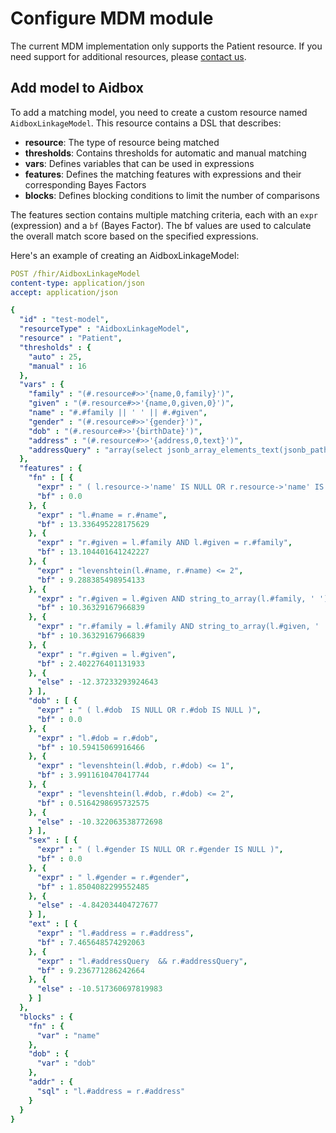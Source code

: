 # Configure MDM module

The current MDM implementation only supports the Patient resource. If you need support for additional resources, please [contact us](../contact-us.md).

## Add model to Aidbox

To add a matching model, you need to create a custom resource named `AidboxLinkageModel`. This resource contains a DSL that describes:

- **resource**: The type of resource being matched
- **thresholds**: Contains thresholds for automatic and manual matching
- **vars**: Defines variables that can be used in expressions
- **features**: Defines the matching features with expressions and their corresponding Bayes Factors
- **blocks**: Defines blocking conditions to limit the number of comparisons

The features section contains multiple matching criteria, each with an `expr` (expression) and a `bf` (Bayes Factor). The bf values are used to calculate the overall match score based on the specified expressions.

Here's an example of creating an AidboxLinkageModel:

```yaml
POST /fhir/AidboxLinkageModel
content-type: application/json
accept: application/json

{
  "id" : "test-model",
  "resourceType" : "AidboxLinkageModel",
  "resource" : "Patient",
  "thresholds" : {
    "auto" : 25,
    "manual" : 16
  },
  "vars" : {
    "family" : "(#.resource#>>'{name,0,family}')",
    "given" : "(#.resource#>>'{name,0,given,0}')",
    "name" : "#.#family || ' ' || #.#given",
    "gender" : "(#.resource#>>'{gender}')",
    "dob" : "(#.resource#>>'{birthDate}')",
    "address" : "(#.resource#>>'{address,0,text}')",
    "addressQuery" : "array(select jsonb_array_elements_text(jsonb_path_query_array( #.resource, '$.telecom[*] ? (@.value != \"\").value')))"
  },
  "features" : {
    "fn" : [ {
      "expr" : " ( l.resource->'name' IS NULL OR r.resource->'name' IS NULL )",
      "bf" : 0.0
    }, {
      "expr" : "l.#name = r.#name",
      "bf" : 13.336495228175629
    }, {
      "expr" : "r.#given = l.#family AND l.#given = r.#family",
      "bf" : 13.104401641242227
    }, {
      "expr" : "levenshtein(l.#name, r.#name) <= 2",
      "bf" : 9.288385498954133
    }, {
      "expr" : "r.#given = l.#given AND string_to_array(l.#family, ' ') && string_to_array(r.#family, ' ')",
      "bf" : 10.36329167966839
    }, {
      "expr" : "r.#family = l.#family AND string_to_array(l.#given, ' ') && string_to_array(r.#given, ' ')",
      "bf" : 10.36329167966839
    }, {
      "expr" : "r.#given = l.#given",
      "bf" : 2.402276401131933
    }, {
      "else" : -12.37233293924643
    } ],
    "dob" : [ {
      "expr" : " ( l.#dob  IS NULL OR r.#dob IS NULL )",
      "bf" : 0.0
    }, {
      "expr" : "l.#dob = r.#dob",
      "bf" : 10.59415069916466
    }, {
      "expr" : "levenshtein(l.#dob, r.#dob) <= 1",
      "bf" : 3.9911610470417744
    }, {
      "expr" : "levenshtein(l.#dob, r.#dob) <= 2",
      "bf" : 0.5164298695732575
    }, {
      "else" : -10.322063538772698
    } ],
    "sex" : [ {
      "expr" : " ( l.#gender IS NULL OR r.#gender IS NULL )",
      "bf" : 0.0
    }, {
      "expr" : " l.#gender = r.#gender",
      "bf" : 1.8504082299552485
    }, {
      "else" : -4.842034404727677
    } ],
    "ext" : [ {
      "expr" : "l.#address = r.#address",
      "bf" : 7.465648574292063
    }, {
      "expr" : "l.#addressQuery  && r.#addressQuery",
      "bf" : 9.236771286242664
    }, {
      "else" : -10.517360697819983
    } ]
  },
  "blocks" : {
    "fn" : {
      "var" : "name"
    },
    "dob" : {
      "var" : "dob"
    },
    "addr" : {
      "sql" : "l.#address = r.#address"
    }
  }
}
```
